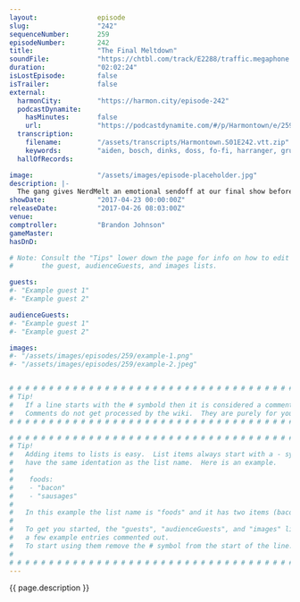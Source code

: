```yaml
---
layout:               episode
slug:                 "242"
sequenceNumber:       259
episodeNumber:        242
title:                "The Final Meltdown"
soundFile:            "https://chtbl.com/track/E2288/traffic.megaphone.fm/STA7562208359.mp3?updated=1596757730"
duration:             "02:02:24"
isLostEpisode:        false
isTrailer:            false
external:
  harmonCity:         "https://harmon.city/episode-242"
  podcastDynamite:
    hasMinutes:       false
    url:              "https://podcastdynamite.com/#/p/Harmontown/e/259/242"
  transcription:
    filename:         "/assets/transcripts/Harmontown.S01E242.vtt.zip"
    keywords:         "aiden, bosch, dinks, doss, fo-fi, harranger, grudge, carman, marlo, fletch, defenseless, twinkie, implant, rom, roiland's, dab, o'reilly, wipers, 54, combative, andromeda, alyssa, plum, rover, stallone"
  hallOfRecords:      

image:                "/assets/images/episode-placeholder.jpg"
description: |-
  The gang gives NerdMelt an emotional sendoff at our final show before moving to the Starburns Castle. Mitch Hurwitz, Rob Schrab, Ryan Ridley, Brandon Johnson, Dave Klein, Adam Goldberg and Dustin Marshall return to reminisce, role play and learn the secret life of executive assistants.
showDate:             "2017-04-23 00:00:00Z"
releaseDate:          "2017-04-26 08:03:00Z"
venue:                
comptroller:          "Brandon Johnson"
gameMaster:           
hasDnD:               

# Note: Consult the "Tips" lower down the page for info on how to edit
#       the guest, audienceGuests, and images lists.

guests:
#- "Example guest 1"
#- "Example guest 2"

audienceGuests:
#- "Example guest 1"
#- "Example guest 2"

images:
#- "/assets/images/episodes/259/example-1.png"
#- "/assets/images/episodes/259/example-2.jpeg"


# # # # # # # # # # # # # # # # # # # # # # # # # # # # # # # # # # # # # # # # # # # # #
# Tip!
#   If a line starts with the # symbold then it is considered a comment.
#   Comments do not get processed by the wiki.  They are purely for your information.
# # # # # # # # # # # # # # # # # # # # # # # # # # # # # # # # # # # # # # # # # # # # #

# # # # # # # # # # # # # # # # # # # # # # # # # # # # # # # # # # # # # # # # # # # # #
# Tip!
#   Adding items to lists is easy.  List items always start with a - symbol and have
#   have the same identation as the list name.  Here is an example.
#
#    foods:
#    - "bacon"
#    - "sausages"
#
#   In this example the list name is "foods" and it has two items (bacon, and sausages).
#
#   To get you started, the "guests", "audienceGuests", and "images" lists below have
#   a few example entries commented out.
#   To start using them remove the # symbol from the start of the line.
#
# # # # # # # # # # # # # # # # # # # # # # # # # # # # # # # # # # # # # # # # # # # # #
---
```


<!-- The episode description will be rendered here -->
{{ page.description }}

<!-- Add your content BELOW here -->
<!-- vvvvvvvvvvvvvvvvvvvvvvvvvvv -->




<!-- ^^^^^^^^^^^^^^^^^^^^^^^^^^^ -->
<!-- Add your content ABOVE here -->

<!-- The episode gallery will be rendered here -->